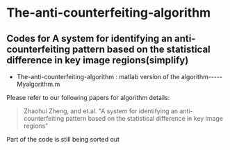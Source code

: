 # The-anti-counterfeiting-algorithm

## Codes for A system for identifying an anti-counterfeiting pattern based on the statistical difference in key image regions(simplify)

- The-anti-counterfeiting-algorithm
: matlab version of the algorithm-----Myalgorithm.m

Please refer to our following papers for algorithm details:

> Zhaohui Zheng, and et.al. "A system for identifying an anti-counterfeiting pattern based on the statistical difference in key image regions"


Part of the code is still being sorted out
